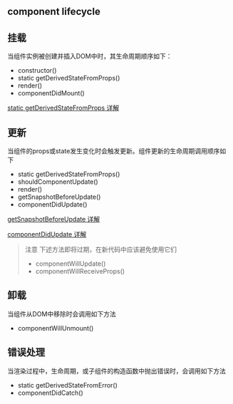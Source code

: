 
## component lifecycle

## 挂载

当组件实例被创建并插入DOM中时，其生命周期顺序如下：

- constructor()
- static getDerivedStateFromProps()
- render()
- componentDidMount()

[static getDerivedStateFromProps 详解](./static-getDerivedStateFromProps.md)

## 更新

当组件的props或state发生变化时会触发更新。组件更新的生命周期调用顺序如下

- static getDerivedStateFromProps()
- shouldComponentUpdate()
- render()
- getSnapshotBeforeUpdate()
- componentDidUpdate()

[getSnapshotBeforeUpdate 详解](./getSnapshotBeforeUpdate.md)

[componentDidUpdate 详解](./componentDidUpdate.md)

> 注意
> 下述方法即将过期，在新代码中应该避免使用它们
> - componentWillUpdate()
> - componentWillReceiveProps()

## 卸载

当组件从DOM中移除时会调用如下方法

- componentWillUnmount()

## 错误处理

当渲染过程中，生命周期，或子组件的构造函数中抛出错误时，会调用如下方法

- static getDerivedStateFromError()
- componentDidCatch()





























